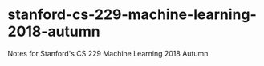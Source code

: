 # stanford-cs-229-machine-learning-2018-autumn
Notes for Stanford's CS 229 Machine Learning 2018 Autumn
